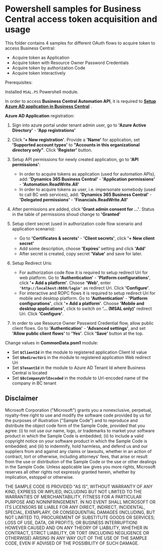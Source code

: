 # Powershell samples for Business Central access token acquisition and usage

This folder contains 4 samples for different OAuth flows to acquire token to access Business Central:

* Acquire token as Application
* Acquire token with Resource Owner Password Credentials
* Acquire token by authorization Code
* Acquire token interactively

Prerequisites:

Installed `MSAL.PS` Powershell module.

In order to access **Business Central Automation API**, it is required to **[Setup Azure AD application in Business Central](https://docs.microsoft.com/en-us/dynamics365/business-central/dev-itpro/administration/automation-apis-using-s2s-authentication#task-2-set-up-the-azure-ad-application-in-)** .

**Azure AD Application** registration:

1. Sign into azure portal under tenant admin user, go to **'Azure Active Directory'** - **'App registrations'**

2. Click **'+ New registration'**. Provide a **'Name'** for application, set **'Supported account types'** to **"Accounts in this organizational directory only"**. Click **'Register'** button.

3. Setup API permissions for newly created application, go to **'API permissions'**:
    * In order to acquire tokens as application (used for automation APIs), add: **'Dynamics 365 Business Central'** - **'Application permissions'** - **'Automation.ReadWrite.All'**
    * In order to acquire tokens as user, i.e. impersonate somebody (used to call BC web services), add: **'Dynamics 365 Business Central'** - **'Delegated permissions'** - **'Financials.ReadWrite.All'**

4. After permissions are added, click **'Grant admin consent for ...'**. Status in the table of permissions shoud change to **'Granted'**

5. Setup client secret (used in authorization code flow scenario and application scenario):
    * Go to **'Certificates & secrets'** - **'Client secrets'**, click **'+ New client secret'**
    * Add some description, choose **'Expires'** setting and click **'Add'**
    * After secret is created, copy secret **'Value'** and save for later.

6. Setup Redirect Uris:
    * For authorization code flow it is required to setup redirect Uri for web platform. Go to **'Authentication'** - **'Platform configurations'**, click **'+ Add a platform'**. Choose **'Web'**, enter **`'http://localhost:8080/login'`** as redirect Uri. Click **'Configure'**.
    * For interactive and ROPC flows it is required to setup redirect Uri for mobile and desktop platform. Go to **'Authentication'** - **'Platform configurations'**, click **'+ Add a platform'**. Choose **'Mobile and desktop applications'**, click to switch on **'... (MSAL only)'** redirect Uri. Click **'Configure'**.

7. In order to use Resource Owner Password Credential flow, allow public client flows. Go to **'Authentication'** - **'Advanced settings'**, and set **'Allow public client flows'** to **'Yes'**. Click **'Save'** button at the top.

Change values in **CommonData.psm1** module:

  * Set **`$ClientId`** in the module to registered application Client Id value 
  * Set **`$RedirectUri`** in the module to registered application Web redirect Uri
  * Set **`$TenantId`** in the module to Azure AD Tenant Id where Business Central is located
  * Set **`$BcCompanyUrlEncoded`** in the module to Url-encoded name of the company in BC tenant

## Disclaimer

Microsoft Corporation ("Microsoft") grants you a nonexclusive, perpetual, royalty-free right to use and modify the software code provided by us for the purposes of illustration ("Sample Code") and to reproduce and distribute the object code form of the Sample Code, provided that you agree: (i) to not use our name, logo, or trademarks to market your software product in which the Sample Code is embedded; (ii) to include a valid copyright notice on your software product in which the Sample Code is embedded; and (iii) to indemnify, hold harmless, and defend us and our suppliers from and against any claims or lawsuits, whether in an action of contract, tort or otherwise, including attorneys' fees, that arise or result from the use or distribution of the Sample Code or the use or other dealings in the Sample Code. Unless applicable law gives you more rights, Microsoft reserves all other rights not expressly granted herein, whether by implication, estoppel or otherwise.

THE SAMPLE CODE IS PROVIDED "AS IS", WITHOUT WARRANTY OF ANY KIND, EXPRESS OR IMPLIED, INCLUDING BUT NOT LIMITED TO THE WARRANTIES OF MERCHANTABILITY, FITNESS FOR A PARTICULAR PURPOSE AND NONINFRINGEMENT. IN NO EVENT SHALL MICROSOFT OR ITS LICENSORS BE LIABLE FOR ANY DIRECT, INDIRECT, INCIDENTAL, SPECIAL, EXEMPLARY, OR CONSEQUENTIAL DAMAGES (INCLUDING, BUT NOT LIMITED TO, PROCUREMENT OF SUBSTITUTE GOODS OR SERVICES; LOSS OF USE, DATA, OR PROFITS; OR BUSINESS INTERRUPTION) HOWEVER CAUSED AND ON ANY THEORY OF LIABILITY, WHETHER IN CONTRACT, STRICT LIABILITY, OR TORT (INCLUDING NEGLIGENCE OR OTHERWISE) ARISING IN ANY WAY OUT OF THE USE OF THE SAMPLE CODE, EVEN IF ADVISED OF THE POSSIBILITY OF SUCH DAMAGE.
